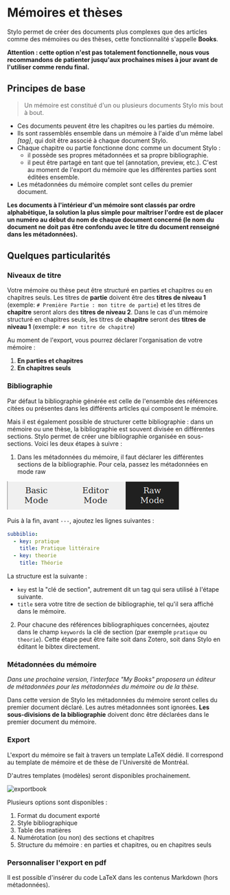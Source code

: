 # Mémoires et thèses
Stylo permet de créer des documents plus complexes que des articles comme des mémoires ou des thèses, cette fonctionnalité s'appelle **Books**.

**Attention : cette option n'est pas totalement fonctionnelle, nous vous recommandons de patienter jusqu'aux prochaines mises à jour avant de l'utiliser comme rendu final.**

## Principes de base

> Un mémoire est constitué d'un ou plusieurs documents Stylo mis bout à bout.

- Ces documents peuvent être les chapitres ou les parties du mémoire.
- Ils sont rassemblés ensemble dans un mémoire à l'aide d'un même label _[tag]_, qui doit être associé à chaque document Stylo.
- Chaque chapitre ou partie fonctionne donc comme un document Stylo :
  - il possède ses propres métadonnées et sa propre bibliographie.
  - il peut être partagé en tant que tel (annotation, preview, etc.). C'est au moment de l'export du mémoire que les différentes parties sont éditées ensemble.
- Les métadonnées du mémoire complet sont celles du premier document.

**Les documents à l'intérieur d'un mémoire sont classés par ordre alphabétique, la solution la plus simple pour maîtriser l'ordre est de placer un numéro au début du nom de chaque document concerné (le nom du document ne doit pas être confondu avec le titre du document renseigné dans les métadonnées).**

## Quelques particularités

### Niveaux de titre

Votre mémoire ou thèse peut être structuré en parties et chapitres ou en chapitres seuls. Les titres de **partie** doivent être des **titres de niveau 1** (exemple: `# Première Partie : mon titre de partie`) et les titres de **chapitre** seront alors des **titres de niveau 2**. Dans le cas d'un mémoire structuré en chapitres seuls, les titres de **chapitre** seront des **titres de niveau 1** (exemple: `# mon titre de chapitre`)

Au moment de l'export, vous pourrez déclarer l'organisation de votre mémoire :

1. **En parties et chapitres**
2. **En chapitres seuls**


### Bibliographie
Par défaut la bibliographie générée est celle de l'ensemble des références citées ou présentes dans les différents articles qui composent le mémoire.

Mais il est également possible de structurer cette bibliographie : dans un mémoire ou une thèse, la bibliographie est souvent divisée en différentes sections. Stylo permet de créer une bibliographie organisée en sous-sections. Voici les deux étapes à suivre :

1. Dans les métadonnées du mémoire, il faut déclarer les différentes sections de la bibliographie. Pour cela, passez les métadonnées en mode raw

![rawmode](uploads/images/alpha_rawmode.png)

Puis à la fin, avant `---`, ajoutez les lignes suivantes :

```yaml
subbiblio:
  - key: pratique
    title: Pratique littéraire
  - key: theorie
    title: Théorie
```

La structure est la suivante :
- `key` est la "clé de section", autrement dit un tag qui sera utilisé à l'étape suivante.
- `title` sera votre titre de section de bibliographie, tel qu'il sera affiché dans le mémoire.

2. Pour chacune des références bibliographiques concernées, ajoutez dans le champ `keywords` la clé de section (par exemple `pratique` ou `theorie`). Cette étape peut être faite soit dans Zotero, soit dans Stylo en éditant le bibtex directement.

### Métadonnées du mémoire
_Dans une prochaine version, l'interface "My Books" proposera un éditeur de métadonnées pour les métadonnées du mémoire ou de la thèse._

Dans cette version de Stylo les métadonnées du mémoire seront celles du premier document déclaré. Les autres métadonnées sont ignorées. **Les sous-divisions de la bibliographie** doivent donc être déclarées dans le premier document du mémoire.

### Export
L'export du mémoire se fait à travers un template LaTeX dédié. Il correspond au template de mémoire et de thèse de l'Université de Montréal.

D'autres templates (modèles) seront disponibles prochainement.

![exportbook](uploads/images/alpha_exportbook.png)

Plusieurs options sont disponibles :

1. Format du document exporté
2. Style bibliographique
3. Table des matières
4. Numérotation (ou non) des sections et chapitres
5. Structure du mémoire : en parties et chapitres, ou en chapitres seuls

### Personnaliser l'export en pdf
Il est possible d'insérer du code LaTeX dans les contenus Markdown (hors métadonnées).